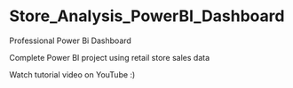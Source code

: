 # Store_Analysis_PowerBI_Dashboard
Professional Power Bi Dashboard

Complete Power BI project using retail store sales data 

Watch tutorial video on YouTube :)
